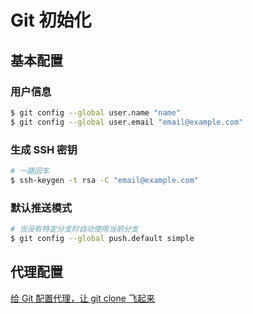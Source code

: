 # Git 初始化


## 基本配置

### 用户信息

```bash
$ git config --global user.name "name"
$ git config --global user.email "email@example.com"
```

### 生成 SSH 密钥

```bash
# 一路回车
$ ssh-keygen -t rsa -C "email@example.com"
```

### 默认推送模式

```bash
# 当没有特定分支时自动使用当前分支
$ git config --global push.default simple
```

## 代理配置

[给 Git 配置代理，让 git clone 飞起来](/posts/git-proxy/)
